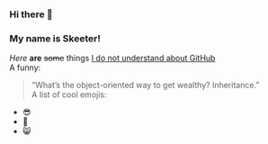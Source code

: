### Hi there 👋
### My name is Skeeter!
*Here* **are** ~~some~~ things [I do not understand about GitHub](https://github.com/skeetercathcart/PPHW4ThingsIDontUnderstand/blob/main/ThingsIDontUnderstand.md) <br />
A funny:
> “What’s the object-oriented way to get wealthy? Inheritance.” <br />
A list of cool emojis: <br/>
* :sunglasses:
* :metal:
* :smile_cat:
<!--
**skeetercathcart/skeetercathcart** is a ✨ _special_ ✨ repository because its `README.md` (this file) appears on your GitHub profile.

Here are some ideas to get you started:

- 🔭 I’m currently working on ...
- 🌱 I’m currently learning ...
- 👯 I’m looking to collaborate on ...
- 🤔 I’m looking for help with ...
- 💬 Ask me about ...
- 📫 How to reach me: ...
- 😄 Pronouns: ...
- ⚡ Fun fact: ...
-->
